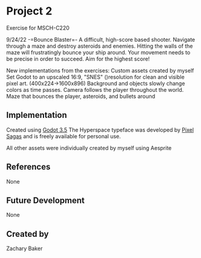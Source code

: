 
# Project 2

Exercise for MSCH-C220

9/24/22
-=Bounce Blaster=-
A difficult, high-score based shooter. Navigate through a maze and destroy asteroids and enemies. 
Hitting the walls of the maze will frustratingly bounce your ship around. Your movement needs to be precise in order to succeed.
Aim for the highest score!

New implementations from the exercises:
Custom assets created by myself
Set Godot to an upscaled 16:9, "SNES" ()resolution for clean and visible pixel art. (400x224->1600x896)
Background and objects slowly change colors as time passes.
Camera follows the player throughout the world.
Maze that bounces the player, asteroids, and bullets around

## Implementation
Created using [Godot 3.5](https://godotengine.org/download)
The Hyperspace typeface was developed by [Pixel Sagas](https://www.dafont.com/hyperspace.font) and is freely available for personal use.

All other assets were individually created by myself using Aesprite
## References
None

## Future Development
None

## Created by
Zachary Baker